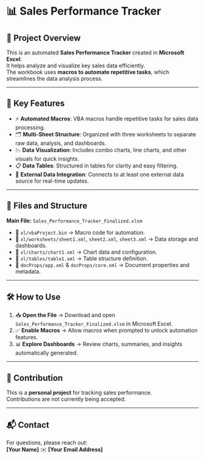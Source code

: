 # 📊 Sales Performance Tracker

## 📌 Project Overview
This is an automated **Sales Performance Tracker** created in **Microsoft Excel**.  
It helps analyze and visualize key sales data efficiently.  
The workbook uses **macros to automate repetitive tasks**, which streamlines the data analysis process.  

---

## 🚀 Key Features  
- ⚡ **Automated Macros**: VBA macros handle repetitive tasks for sales data processing.  
- 🗂 **Multi-Sheet Structure**: Organized with three worksheets to separate raw data, analysis, and dashboards.  
- 📉 **Data Visualization**: Includes combo charts, line charts, and other visuals for quick insights.  
- 📋 **Data Tables**: Structured in tables for clarity and easy filtering.  
- 🔗 **External Data Integration**: Connects to at least one external data source for real-time updates.  

---

## 📂 Files and Structure  
**Main File:** `Sales_Performance_Tracker_Finalized.xlsm`  

- 📌 `xl/vbaProject.bin` → Macro code for automation.  
- 📌 `xl/worksheets/sheet1.xml`, `sheet2.xml`, `sheet3.xml` → Data storage and dashboards.  
- 📌 `xl/charts/chart1.xml` → Chart data and configuration.  
- 📌 `xl/tables/table1.xml` → Table structure definition.  
- 📌 `docProps/app.xml` & `docProps/core.xml` → Document properties and metadata.  

---

## 🛠 How to Use  
1. 📥 **Open the File** → Download and open `Sales_Performance_Tracker_Finalized.xlsm` in Microsoft Excel.  
2. ✅ **Enable Macros** → Allow macros when prompted to unlock automation features.  
3. 📊 **Explore Dashboards** → Review charts, summaries, and insights automatically generated.  

---

## 🤝 Contribution  
This is a **personal project** for tracking sales performance.  
Contributions are not currently being accepted.  

---

## 📬 Contact  
For questions, please reach out:  
**[Your Name]** ✉️ **[Your Email Address]**  
